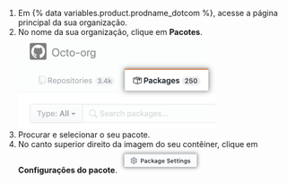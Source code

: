 1. Em {% data variables.product.prodname_dotcom %}, acesse a página principal da sua organização.
2. No nome da sua organização, clique em **Pacotes**. ![Botão de convite de acesso ao contêiner](/assets/images/help/package-registry/org-tab-for-packages.png)
3. Procurar e selecionar o seu pacote.
4. No canto superior direito da imagem do seu contêiner, clique em **Configurações do pacote**. ![Botão de configurações do pacote](/assets/images/help/package-registry/packages-settings-from-package-landing-page.png)
